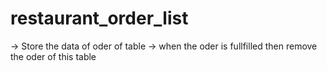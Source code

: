# restaurant_order_list
-> Store the data of oder of table 
-> when the oder is fullfilled then remove the oder of this table
